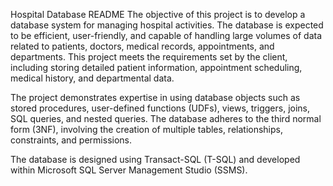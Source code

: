 Hospital Database README
The objective of this project is to develop a database system for managing hospital activities. The database is expected to be efficient, user-friendly, and capable of handling large volumes of data related to patients, doctors, medical records, appointments, and departments. This project meets the requirements set by the client, including storing detailed patient information, appointment scheduling, medical history, and departmental data.

The project demonstrates expertise in using database objects such as stored procedures, user-defined functions (UDFs), views, triggers, joins, SQL queries, and nested queries. The database adheres to the third normal form (3NF), involving the creation of multiple tables, relationships, constraints, and permissions.

The database is designed using Transact-SQL (T-SQL) and developed within Microsoft SQL Server Management Studio (SSMS).
